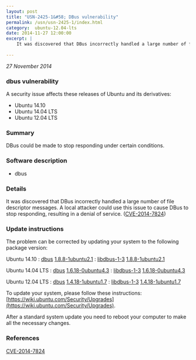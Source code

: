 ```yaml
---
layout: post
title: "USN-2425-1&#58; DBus vulnerability"
permalink: /usn/usn-2425-1/index.html
category:  ubuntu-12.04-lts
date: 2014-11-27 12:00:00
excerpt: |
    It was discovered that DBus incorrectly handled a large number of file descriptor messages. A local attacker could use this issue to cause DBus to stop responding, resulting in a denial of service. ([CVE-2014-7824](http://people.ubuntu.com/~ubuntu-security/cve/CVE-2014-7824)) 
    
--- 
```

 
 

*27 November 2014*

### dbus vulnerability

A security issue affects these releases of Ubuntu and its derivatives:

* Ubuntu 14.10
* Ubuntu 14.04 LTS
* Ubuntu 12.04 LTS

### Summary

DBus could be made to stop responding under certain conditions. 

### Software description

* dbus 

### Details

It was discovered that DBus incorrectly handled a large number of file descriptor messages. A local attacker could use this issue to cause DBus to stop responding, resulting in a denial of service. ([CVE-2014-7824](http://people.ubuntu.com/~ubuntu-security/cve/CVE-2014-7824)) 

### Update instructions

The problem can be corrected by updating your system to the following package version:

Ubuntu 14.10
 : [dbus](https://launchpad.net/ubuntu/+source/dbus) <span> [1.8.8-1ubuntu2.1](https://launchpad.net/ubuntu/+source/dbus/1.8.8-1ubuntu2.1) </span> 
 : [libdbus-1-3](https://launchpad.net/ubuntu/+source/dbus) <span> [1.8.8-1ubuntu2.1](https://launchpad.net/ubuntu/+source/dbus/1.8.8-1ubuntu2.1) </span> 

Ubuntu 14.04 LTS
 : [dbus](https://launchpad.net/ubuntu/+source/dbus) <span> [1.6.18-0ubuntu4.3](https://launchpad.net/ubuntu/+source/dbus/1.6.18-0ubuntu4.3) </span> 
 : [libdbus-1-3](https://launchpad.net/ubuntu/+source/dbus) <span> [1.6.18-0ubuntu4.3](https://launchpad.net/ubuntu/+source/dbus/1.6.18-0ubuntu4.3) </span> 

Ubuntu 12.04 LTS
 : [dbus](https://launchpad.net/ubuntu/+source/dbus) <span> [1.4.18-1ubuntu1.7](https://launchpad.net/ubuntu/+source/dbus/1.4.18-1ubuntu1.7) </span> 
 : [libdbus-1-3](https://launchpad.net/ubuntu/+source/dbus) <span> [1.4.18-1ubuntu1.7](https://launchpad.net/ubuntu/+source/dbus/1.4.18-1ubuntu1.7) </span> 

To update your system, please follow these instructions: [https://wiki.ubuntu.com/Security/Upgrades](https://wiki.ubuntu.com/Security/Upgrades).

After a standard system update you need to reboot your computer to make all the necessary changes. 

### References

 
 [CVE-2014-7824](http://people.ubuntu.com/~ubuntu-security/cve/CVE-2014-7824)
 

